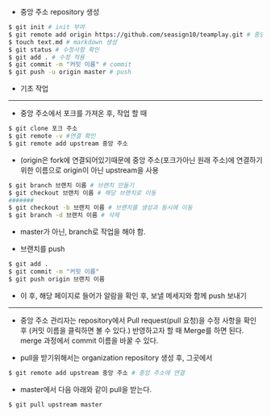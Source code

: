 - 중앙 주소 repository 생성

```bash
$ git init # init 부여
$ git remote add origin https://github.com/seasign10/teamplay.git # 중앙 주소
$ touch text.md # markdown 생성
$ git status # 수정사항 확인
$ git add . # 수정 적용
$ git commit -m "커밋 이름" # commit
$ git push -u origin master # push
```

- 기초 작업 



****



- 중앙 주소에서 포크를 가져온 후, 작업 할 때 

```bash
$ git clone 포크 주소
$ git remote -v #연결 확인
$ git remote add upstream 중앙 주소
```

- (origin은 fork에 연결되어있기때문에 중앙 주소(포크가아닌 원래 주소)에 연결하기 위한 이름으로 origin이 아닌 upstream을 사용



```bash
$ git branch 브랜치 이름 # 브랜치 만들기
$ git checkout 브랜치 이름 # 해당 브랜치로 이동
#######
$ git checkout -b 브랜치 이름 # 브랜치를 생성과 동시에 이동
$ git branch -d 브랜치 이름 # 삭제
```

- master가 아닌, branch로 작업을 해야 함.



- 브랜치를 push

```bash
$ git add .
$ git commit -m "커밋 이름"
$ git push origin 브랜치 이름
```

- 이 후, 해당 페이지로 들어가 알람을 확인 후, 보낼 메세지와 함께 push 보내기



****



- 중앙 주소 관리자는 repository에서 Pull request(pull 요청)을 수정 사항을 확인 후 (커밋 이름을 클릭하면 볼 수 있다.) 반영하고자 할 때 Merge를 하면 된다. merge 과정에서 commit 이름을 바꿀 수 있다.



- pull을 받기위해서는 organization repository 생성 후, 그곳에서

```bash
$ git remote add upstream 중앙 주소 # 중앙 주소에 연결
```



- master에서 다음 아래와 같이 pull을 받는다.

```bash
$ git pull upstream master
```









